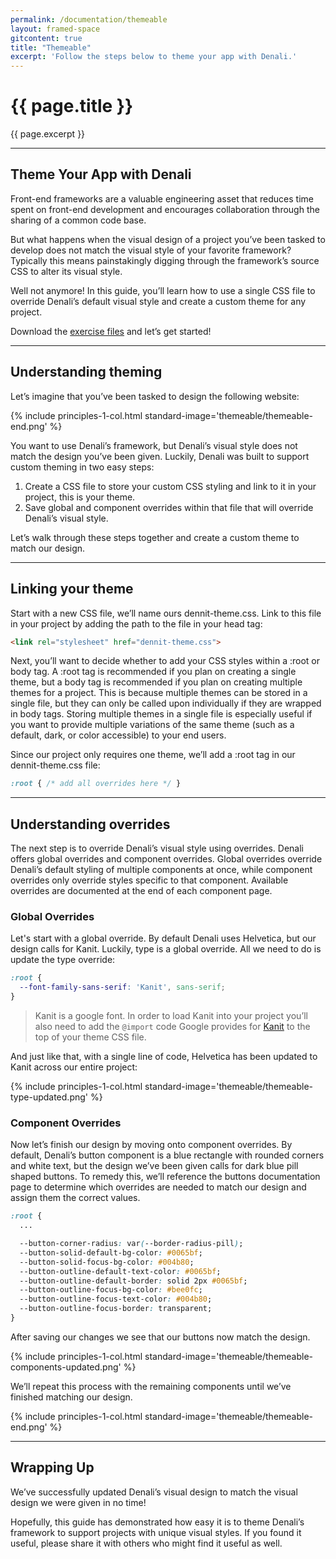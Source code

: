 ```yaml
---
permalink: /documentation/themeable
layout: framed-space
gitcontent: true
title: "Themeable"
excerpt: 'Follow the steps below to theme your app with Denali.'
---
```


# {{ page.title }}
{{ page.excerpt }}

***

## Theme Your App with Denali

Front-end frameworks are a valuable engineering asset that reduces time spent on front-end development and encourages collaboration through the sharing of a common code base.

But what happens when the visual design of a project you’ve been tasked to develop does not match the visual style of your favorite framework? Typically this means painstakingly digging through the framework’s source CSS to alter its visual style.

Well not anymore! In this guide, you’ll learn how to use a single CSS file to override Denali’s default visual style and create a custom theme for any project.

Download the <a href="/assets/downloads/guides/themeable-guide.zip" download>exercise files</a> and let’s get started!

***

## Understanding theming
Let’s imagine that you’ve been tasked to design the following website:

{% include principles-1-col.html
  standard-image='themeable/themeable-end.png'
%}

You want to use Denali’s framework, but Denali’s visual style does not match the design you’ve been given. Luckily, Denali was built to support custom theming in two easy steps:

1. Create a CSS file to store your custom CSS styling and link to it in your project, this is your theme.
2. Save global and component overrides within that file that will override Denali’s visual style.

Let’s walk through these steps together and create a custom theme to match our design.

***

## Linking your theme
Start with a new CSS file, we’ll name ours dennit-theme.css. Link to this file in your project by adding the path to the file in your head tag:

```html
<link rel="stylesheet" href="dennit-theme.css">
```

Next, you’ll want to decide whether to add your CSS styles within a :root or body tag. A :root tag is recommended if you plan on creating a single theme, but a body tag is recommended if you plan on creating multiple themes for a project. This is because multiple themes can be stored in a single file, but they can only be called upon individually if they are wrapped in body tags. Storing multiple themes in a single file is especially useful if you want to provide multiple variations of the same theme (such as a default, dark, or color accessible) to your end users.

Since our project only requires one theme, we’ll add a :root tag in our dennit-theme.css file:

```css
:root { /* add all overrides here */ }
```

***

## Understanding overrides
The next step is to override Denali’s visual style using overrides. Denali offers global overrides and component overrides. Global overrides override Denali’s default styling of multiple components at once, while component overrides only override styles specific to that component. Available overrides are documented at the end of each component page.

### Global Overrides
Let's start with a global override. By default Denali uses Helvetica, but our design calls for Kanit. Luckily, type is a global override. All we need to do is update the type override:

```css
:root {
  --font-family-sans-serif: 'Kanit', sans-serif;
}
```
> Kanit is a google font. In order to load Kanit into your project you’ll also need to add the `@import` code Google provides for [Kanit](https://fonts.google.com/specimen/Kanit?selection.family=Kanit) to the top of your theme CSS file.

And just like that, with a single line of code, Helvetica has been updated to Kanit across our entire project:

{% include principles-1-col.html
  standard-image='themeable/themeable-type-updated.png'
%}

### Component Overrides
Now let’s finish our design by moving onto component overrides. By default, Denali’s button component is a blue rectangle with rounded corners and white text, but the design we’ve been given calls for dark blue pill shaped buttons. To remedy this, we’ll reference the buttons documentation page to determine which overrides are needed to match our design and assign them the correct values.

```css
:root {
  ...

  --button-corner-radius: var(--border-radius-pill);
  --button-solid-default-bg-color: #0065bf;
  --button-solid-focus-bg-color: #004b80;
  --button-outline-default-text-color: #0065bf;
  --button-outline-default-border: solid 2px #0065bf;
  --button-outline-focus-bg-color: #bee0fc;
  --button-outline-focus-text-color: #004b80;
  --button-outline-focus-border: transparent;
}
```

After saving our changes we see that our buttons now match the design.

{% include principles-1-col.html
  standard-image='themeable/themeable-components-updated.png'
%}

We’ll repeat this process with the remaining components until we’ve finished matching our design.

{% include principles-1-col.html
  standard-image='themeable/themeable-end.png'
%}

***

## Wrapping Up
We’ve successfully updated Denali’s visual design to match the visual design we were given in no time!

Hopefully, this guide has demonstrated how easy it is to theme Denali’s framework to support projects with unique visual styles. If you found it useful, please share it with others who might find it useful as well.
